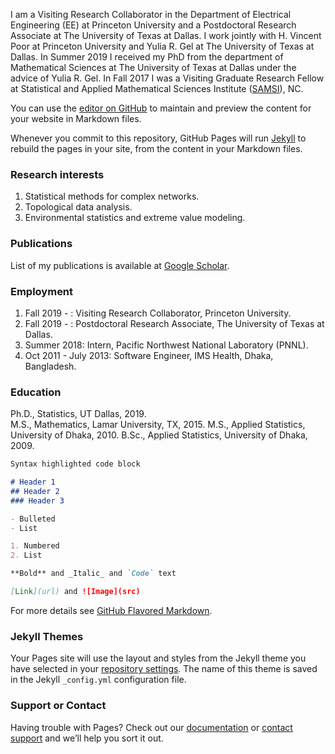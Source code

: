 I am a  Visiting Research Collaborator in the Department of Electrical Engineering (EE) at Princeton University and a Postdoctoral Research Associate at The University of  Texas at Dallas. I work jointly with H. Vincent Poor at Princeton University and Yulia R. Gel at The University of Texas at Dallas. In Summer 2019 I received my PhD from the department of Mathematical Sciences at The University of Texas at Dallas under the advice of Yulia R. Gel.  In Fall 2017 I was a Visiting Graduate Research Fellow  at Statistical and Applied Mathematical Sciences Institute ([SAMSI](https://www.samsi.info/)), NC. 


You can use the [editor on GitHub](https://github.com/asimdey01/AsimDey/edit/gh-pages/index.md) to maintain and preview the content for your website in Markdown files.

Whenever you commit to this repository, GitHub Pages will run [Jekyll](https://jekyllrb.com/) to rebuild the pages in your site, from the content in your Markdown files.

### Research interests
1. Statistical methods for complex networks.
2. Topological data analysis.
3. Environmental statistics and extreme value modeling. 

### Publications

List of my publications is available at [Google Scholar](https://scholar.google.com/citations?hl=en&user=h7Qmvt0AAAAJ&view_op=list_works&sortby=pubdate).


### Employment
1. Fall 2019 - :  Visiting Research Collaborator, Princeton University.
2. Fall 2019 - :  Postdoctoral Research Associate, The University of  Texas at Dallas.
3. Summer 2018: Intern,  Pacific Northwest National Laboratory (PNNL).
4. Oct 2011 - July 2013: Software Engineer, IMS Health, Dhaka, Bangladesh.

 
 
 
### Education
Ph.D., Statistics, UT Dallas, 2019.         
M.S., Mathematics, Lamar University, TX, 2015. 
M.S., Applied Statistics, University of Dhaka, 2010. 
B.Sc., Applied Statistics, University of Dhaka, 2009.
 
 
 
 
 
 
 
 
 
```markdown
Syntax highlighted code block

# Header 1
## Header 2
### Header 3

- Bulleted
- List

1. Numbered
2. List

**Bold** and _Italic_ and `Code` text

[Link](url) and ![Image](src)
```

For more details see [GitHub Flavored Markdown](https://guides.github.com/features/mastering-markdown/).

### Jekyll Themes

Your Pages site will use the layout and styles from the Jekyll theme you have selected in your [repository settings](https://github.com/asimdey01/AsimDey/settings). The name of this theme is saved in the Jekyll `_config.yml` configuration file.

### Support or Contact 

Having trouble with Pages? Check out our [documentation](https://docs.github.com/categories/github-pages-basics/) or [contact support](https://github.com/contact) and we’ll help you sort it out.
